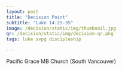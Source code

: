 ```yaml
---
layout: post
title: "Decision Point"
subtitle: "Luke 14:25-35"
image: /decision/static/img/thumbnail.jpg
qr: /decision/static/img/decision-qr.png
tags: luke svpg discipleship

---
```

Pacific Grace MB Church (South Vancouver)
